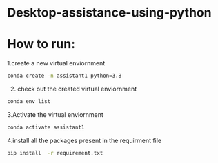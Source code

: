 # Desktop-assistance-using-python

# How to run:

1.create a new virtual enviornment
```bash
conda create -n assistant1 python=3.8
```

2. check out the created virtual enviornment

```bash
conda env list
```

3.Activate the virtual enviornment

```bash
conda activate assistant1
```

4.install all the packages present in the requirment file

```bash
pip install  -r requirement.txt
```




